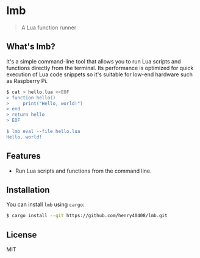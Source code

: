 # lmb

> A Lua function runner

## What's lmb?

It's a simple command-line tool that allows you to run Lua scripts and functions directly from the terminal. Its performance is optimized for quick execution of Lua code snippets so it's suitable for low-end hardware such as Raspberry Pi.

```bash
$ cat > hello.lua <<EOF
> function hello()
>     print("Hello, world!")
> end
> return hello
> EOF

$ lmb eval --file hello.lua
Hello, world!
```

## Features

- Run Lua scripts and functions from the command line.

## Installation

You can install `lmb` using `cargo`:

```bash
$ cargo install --git https://github.com/henry40408/lmb.git
```

## License

MIT
